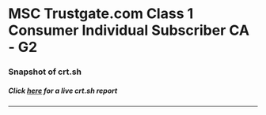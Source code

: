 # MSC Trustgate.com Class 1 Consumer Individual Subscriber CA - G2
### Snapshot of crt.sh
##### Click [here](https://crt.sh/?q=C3BA48161A50559921B0ADDA91F68784FDCABD3023856FA4DCE8519320D59496) for a live crt.sh report

---
